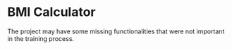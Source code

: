 # BMI Calculator

The project may have some missing functionalities that were not important in the training process.